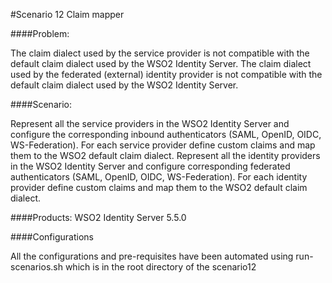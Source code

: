 #Scenario 12  Claim mapper

####Problem:

The claim dialect used by the service provider is not compatible with the default claim dialect used by the WSO2 Identity Server.
The claim dialect used by the federated (external) identity provider is not compatible with the default claim dialect used by the WSO2 Identity Server.

####Scenario:

Represent all the service providers in the WSO2 Identity Server and configure the corresponding inbound authenticators (SAML, OpenID, OIDC, WS-Federation).
For each service provider define custom claims and map them to the WSO2 default claim dialect.
Represent all the identity providers in the WSO2 Identity Server and configure corresponding federated authenticators (SAML, OpenID, OIDC, WS-Federation).
For each identity provider define custom claims and map them to the WSO2 default claim dialect.

####Products:
WSO2 Identity Server 5.5.0

####Configurations

All the configurations and pre-requisites have been automated using run-scenarios.sh which is in the root directory of the scenario12


